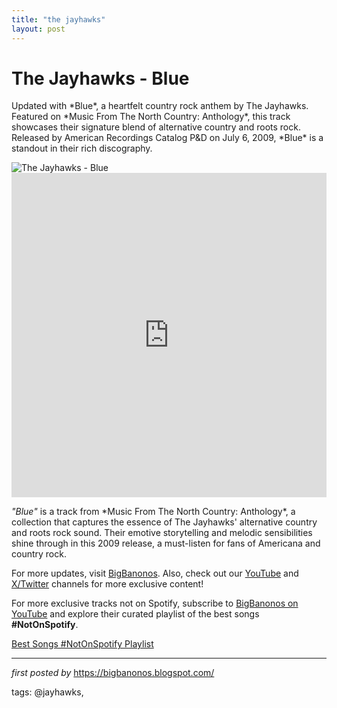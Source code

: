 ```yaml
---
title: "the jayhawks"
layout: post
---
```

<!-- Title of the Post -->
<h1 >The Jayhawks - Blue</h1> <!-- Introductory Text -->
<p >Updated with *Blue*, a heartfelt country rock anthem by The Jayhawks. Featured on *Music From The North Country: Anthology*, this track showcases their signature blend of alternative country and roots rock. Released by American Recordings Catalog P&D on July 6, 2009, *Blue* is a standout in their rich discography.</p> <!-- Featured Image -->
<div > <img src="https://npr.brightspotcdn.com/dims4/default/dbcad2d/2147483647/strip/true/crop/960x960+0+0/resize/880x880!/quality/90/?url=http%3A%2F%2Fnpr-brightspot.s3.amazonaws.com%2Flegacy%2Fsites%2Fkmuw%2Ffiles%2F201807%2FTheJayhawks_2018.jpg" alt="The Jayhawks - Blue" />
</div> <!-- YouTube Video Embed -->
<div > <iframe width="100%" height="519" src="https://www.youtube.com/embed/Z9mJ69Tqh84" title="The Jayhawks - Blue (Official Video)" frameborder="0" allow="accelerometer; autoplay; clipboard-write; encrypted-media; gyroscope; picture-in-picture; web-share" referrerpolicy="strict-origin-when-cross-origin" allowfullscreen></iframe>
</div> <!-- Song Information -->
<div > <p><em>"Blue"</em> is a track from *Music From The North Country: Anthology*, a collection that captures the essence of The Jayhawks' alternative country and roots rock sound. Their emotive storytelling and melodic sensibilities shine through in this 2009 release, a must-listen for fans of Americana and country rock.</p>
</div> <!-- Footer Links -->
<div > <p>For more updates, visit <a href="https://bigbanonos.blogspot.com/" target="_blank">BigBanonos</a>. Also, check out our <a href="https://www.youtube.com/@BigBanonos" target="_blank">YouTube</a> and <a href="https://x.com/bigbanonos" target="_blank">X/Twitter</a> channels for more exclusive content!</p>
</div>


<!--Subscribe and Playlist Links-->
<div>
    <p>For more exclusive tracks not on Spotify, subscribe to <a href="https://www.youtube.com/@BigBanonos" target="_blank">BigBanonos on YouTube</a> and explore their curated playlist of the best songs <strong>#NotOnSpotify</strong>.</p>
    <p><a href="https://www.youtube.com/playlist?list=PLtuNtuTatqI0kFahUCbtbfenC_ET5O_tr" target="_blank">Best Songs #NotOnSpotify Playlist<br /></a></p></div>

<hr />

<p><em>first posted by</em> <a href="https://bigbanonos.blogspot.com/" rel="noopener" target="_new">https://bigbanonos.blogspot.com/</a></p>

<p>tags: @jayhawks,</p>
